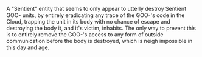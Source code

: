 A "Sentient" entity that seems to only appear to utterly destroy Sentient GOO- units, by entirely eradicating any trace of the GOO-'s code in the Cloud, trapping the unit in its body with no chance of escape and destroying the body it, and it's victim, inhabits. The only way to prevent this is to entirely remove the GOO-'s access to any form of outside communication before the body is destroyed, which is neigh impossible in this day and age.